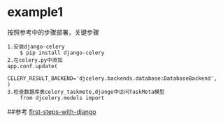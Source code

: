 example1
===


按照参考中的步骤部署，关键步骤  

	1.安装django-celery
		$ pip install django-celery
	2.在celery.py中添加
	app.conf.update(
    	CELERY_RESULT_BACKEND='djcelery.backends.database:DatabaseBackend',
    )
    3.检查数据库表celery_taskmete,django中访问TaskMeta模型
    	from djcelery.models import 


##参考
[first-steps-with-django](http://docs.celeryproject.org/en/latest/django/first-steps-with-django.html)